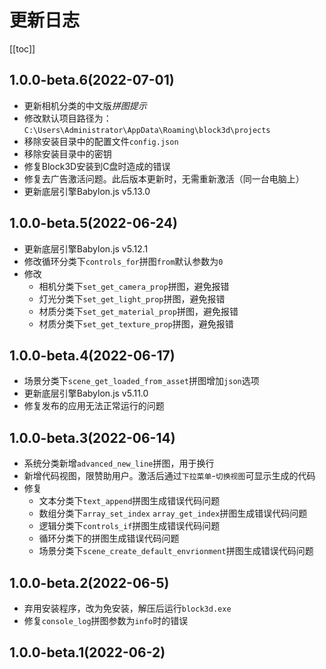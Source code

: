 # 更新日志

[[toc]]

## 1.0.0-beta.6(2022-07-01)

- 更新相机分类的中文版*拼图提示* 
- 修改默认项目路径为：`C:\Users\Administrator\AppData\Roaming\block3d\projects`
- 移除安装目录中的配置文件`config.json`
- 移除安装目录中的密钥
- 修复Block3D安装到C盘时造成的错误
- 修复去广告激活问题。此后版本更新时，无需重新激活（同一台电脑上）
- 更新底层引擎Babylon.js v5.13.0

## 1.0.0-beta.5(2022-06-24)

- 更新底层引擎Babylon.js v5.12.1
- 修改循环分类下`controls_for`拼图`from`默认参数为`0`
- 修改
  - 相机分类下`set_get_camera_prop`拼图，避免报错
  - 灯光分类下`set_get_light_prop`拼图，避免报错
  - 材质分类下`set_get_material_prop`拼图，避免报错
  - 材质分类下`set_get_texture_prop`拼图，避免报错

## 1.0.0-beta.4(2022-06-17)

- 场景分类下`scene_get_loaded_from_asset`拼图增加`json`选项
- 更新底层引擎Babylon.js v5.11.0
- 修复发布的应用无法正常运行的问题

## 1.0.0-beta.3(2022-06-14)

- 系统分类新增`advanced_new_line`拼图，用于换行
- 新增代码视图，限赞助用户。激活后通过`下拉菜单`-`切换视图`可显示生成的代码
- 修复
  - 文本分类下`text_append`拼图生成错误代码问题
  - 数组分类下`array_set_index` `array_get_index`拼图生成错误代码问题
  - 逻辑分类下`controls_if`拼图生成错误代码问题
  - 循环分类下的拼图生成错误代码问题
  - 场景分类下`scene_create_default_envrionment`拼图生成错误代码问题

## 1.0.0-beta.2(2022-06-5)

- 弃用安装程序，改为免安装，解压后运行`block3d.exe`
- 修复`console_log`拼图参数为`info`时的错误

## 1.0.0-beta.1(2022-06-2)